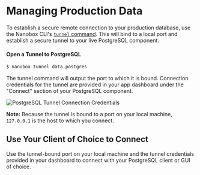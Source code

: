 # Managing Production Data
To establish a secure remote connection to your production database, use the Nanobox CLI's [`tunnel` command](https://docs.nanobox.io/cli/tunnel/). This will bind to a local port and establish a secure tunnel to your live PostgreSQL component.

#### Open a Tunnel to PostgreSQL
```bash
$ nanobox tunnel data.postgres
```

The tunnel command will output the port to which it is bound. Connection credentials for the tunnel are provided in your app dashboard under the "Connect" section of your PostgreSQL component.

![PostgreSQL Tunnel Connection Credentials](/assets/postgresql/tunnel-creds.png)

**Note:** Because the tunnel is bound to a port on your local machine, `127.0.0.1` is the host to which you connect.

## Use Your Client of Choice to Connect
Use the tunnel-bound port on your local machine and the tunnel credentials provided in your dashboard to connect with your PostgreSQL client or GUI of choice.
